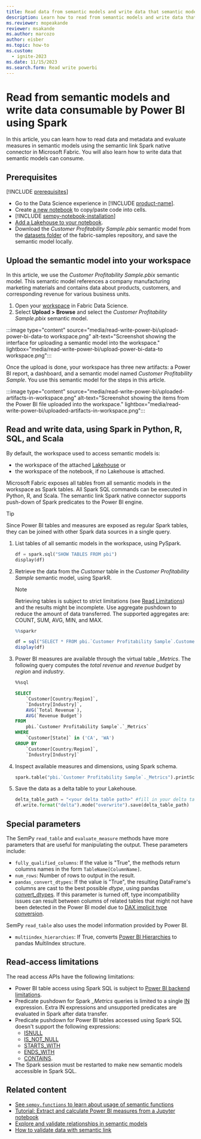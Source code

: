 ```yaml
---
title: Read data from semantic models and write data that semantic models can consume using Spark
description: Learn how to read from semantic models and write data that can be used in semantic models using Spark.
ms.reviewer: mopeakande
reviewer: msakande
ms.author: marcozo
author: eisber
ms.topic: how-to
ms.custom:
  - ignite-2023
ms.date: 11/15/2023
ms.search.form: Read write powerbi
---
```


# Read from semantic models and write data consumable by Power BI using Spark

In this article, you can learn how to read data and metadata and evaluate measures in semantic models using the semantic link Spark native connector in Microsoft Fabric.
You will also learn how to write data that semantic models can consume.

## Prerequisites

[!INCLUDE [prerequisites](includes/prerequisites.md)]
- Go to the Data Science experience in [!INCLUDE [product-name](../includes/product-name.md)].
- Create [a new notebook](../data-engineering/how-to-use-notebook.md#create-notebooks) to copy/paste code into cells.
- [!INCLUDE [sempy-notebook-installation](includes/sempy-notebook-installation.md)]
- [Add a Lakehouse to your notebook](../data-engineering/how-to-use-notebook.md#connect-lakehouses-and-notebooks).
- Download the _Customer Profitability Sample.pbix_ semantic model from the [datasets folder](https://github.com/microsoft/fabric-samples/tree/main/docs-samples/data-science/datasets) of the fabric-samples repository, and save the semantic model locally.

## Upload the semantic model into your workspace

In this article, we use the _Customer Profitability Sample.pbix_ semantic model. This semantic model references a company manufacturing marketing materials and contains data about products, customers, and corresponding revenue for various business units.

1. Open your [workspace](../get-started/workspaces.md) in Fabric Data Science.
1. Select **Upload > Browse** and select the _Customer Profitability Sample.pbix_ semantic model.

:::image type="content" source="media/read-write-power-bi/upload-power-bi-data-to workspace.png" alt-text="Screenshot showing the interface for uploading a semantic model into the workspace." lightbox="media/read-write-power-bi/upload-power-bi-data-to workspace.png":::

Once the upload is done, your workspace has three new artifacts: a Power BI report, a dashboard, and a semantic model named _Customer Profitability Sample_. You use this semantic model for the steps in this article.

:::image type="content" source="media/read-write-power-bi/uploaded-artifacts-in-workspace.png" alt-text="Screenshot showing the items from the Power BI file uploaded into the workspace." lightbox="media/read-write-power-bi/uploaded-artifacts-in-workspace.png":::

## Read and write data, using Spark in Python, R, SQL, and Scala

By default, the workspace used to access semantic models is:

- the workspace of the attached [Lakehouse](../data-engineering/lakehouse-overview.md) or
- the workspace of the notebook, if no Lakehouse is attached.

Microsoft Fabric exposes all tables from all semantic models in the workspace as Spark tables.
All Spark SQL commands can be executed in Python, R, and Scala. The semantic link Spark native connector supports push-down of Spark predicates to the Power BI engine.

> [!TIP]
> Since Power BI tables and measures are exposed as regular Spark tables, they can be joined with other Spark data sources in a single query.

1. List tables of all semantic models in the workspace, using PySpark.

    ```python
    df = spark.sql("SHOW TABLES FROM pbi")
    display(df)
    ```

1. Retrieve the data from the *Customer* table in the *Customer Profitability Sample* semantic model, using SparkR.

    > [!NOTE]
    > Retrieving tables is subject to strict limitations (see [Read Limitations](#read-access-limitations)) and the results might be incomplete.
    > Use aggregate pushdown to reduce the amount of data transferred. The supported aggregates are: COUNT, SUM, AVG, MIN, and MAX.

    ```R
    %%sparkr
    
    df = sql("SELECT * FROM pbi.`Customer Profitability Sample`.Customer")
    display(df)
    ```

1. Power BI measures are available through the virtual table *_Metrics*. The following query computes the *total revenue* and *revenue budget* by *region* and *industry*.

    ```sql
    %%sql

    SELECT
        `Customer[Country/Region]`,
        `Industry[Industry]`,
        AVG(`Total Revenue`),
        AVG(`Revenue Budget`)
    FROM
        pbi.`Customer Profitability Sample`.`_Metrics`
    WHERE
        `Customer[State]` in ('CA', 'WA')
    GROUP BY
        `Customer[Country/Region]`,
        `Industry[Industry]`
    ```

1. Inspect available measures and dimensions, using Spark schema.

    ```python
    spark.table("pbi.`Customer Profitability Sample`._Metrics").printSchema()
    ```

1. Save the data as a delta table to your Lakehouse.

    ```python
    delta_table_path = "<your delta table path>" #fill in your delta table path 
    df.write.format("delta").mode("overwrite").save(delta_table_path)
    ```

## Special parameters

The SemPy `read_table` and `evaluate_measure` methods have more parameters that are useful for manipulating the output. These parameters include:

- `fully_qualified_columns`: If the value is "True", the methods return columns names in the form `TableName[ColumnName]`.
- `num_rows`: Number of rows to output in the result.
- `pandas_convert_dtypes`: If the value is "True", the resulting DataFrame's columns are cast to the best possible _dtype_, using pandas
[convert_dtypes](https://pandas.pydata.org/pandas-docs/stable/reference/api/pandas.DataFrame.convert_dtypes.html).
If this parameter is turned off, type incompatibility issues can result between columns of related tables that might not have been detected in the Power BI model due to
[DAX implicit type conversion](/power-bi/connect-data/desktop-data-types#implicit-and-explicit-data-type-conversion).

SemPy `read_table` also uses the model information provided by Power BI.

- `multiindex_hierarchies`: If True, converts [Power BI Hierarchies](/power-bi/create-reports/service-metrics-get-started-hierarchies) to pandas MultiIndex structure.

## Read-access limitations

The read access APIs have the following limitations:

- Power BI table access using Spark SQL is subject to [Power BI backend limitations](/rest/api/power-bi/datasets/execute-queries#limitations).
- Predicate pushdown for Spark *_Metrics* queries is limited to a single [IN](https://spark.apache.org/docs/3.3.0/api/sql/index.html#in) expression. Extra IN expressions and unsupported predicates are evaluated in Spark after data transfer.
- Predicate pushdown for Power BI tables accessed using Spark SQL doesn't support the following expressions:
  - [ISNULL](https://spark.apache.org/docs/3.3.0/api/sql/#isnull)
  - [IS_NOT_NULL](https://spark.apache.org/docs/3.3.0/api/sql/#isnotnull)
  - [STARTS_WITH](https://spark.apache.org/docs/3.3.0/api/sql/#startswith)
  - [ENDS_WITH](https://spark.apache.org/docs/3.3.0/api/sql/#endswith)
  - [CONTAINS](https://spark.apache.org/docs/3.3.0/api/sql/#contains).
- The Spark session must be restarted to make new semantic models accessible in Spark SQL.

## Related content

- [See `sempy.functions` to learn about usage of semantic functions](/python/api/semantic-link-sempy/sempy.functions)
- [Tutorial: Extract and calculate Power BI measures from a Jupyter notebook](tutorial-power-bi-measures.md)
- [Explore and validate relationships in semantic models](semantic-link-validate-relationship.md)
- [How to validate data with semantic link](semantic-link-validate-data.md)
